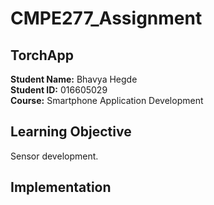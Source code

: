 # CMPE277_Assignment 
## TorchApp
**Student Name:** Bhavya Hegde <br>
**Student ID:** 016605029 <br>
**Course:** Smartphone Application Development <br>
## Learning Objective

Sensor development. <br>

## Implementation
